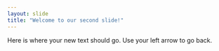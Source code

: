 ```yaml
---
layout: slide
title: "Welcome to our second slide!"
---
```

Here is where your new text should go.
Use your left arrow to go back.
